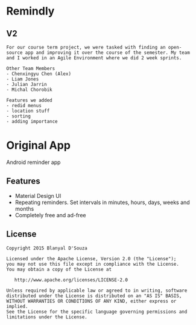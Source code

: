 # Remindly #

V2
-------
    For our course term project, we were tasked with finding an open-source app and improving it over the course of the semester. My team and I worked in an Agile Environment where we did 2 week sprints. 

    Other Team Members
    - Chenxingyu Chen (Alex)
    - Liam Jones
    - Julian Jarrin
    - Michal Chorobik

    Features we added
    - redid menus
    - location stuff
    - sorting
    - adding importance


# Original App #
Android reminder app

Features
-------

- Material Design UI
- Repeating reminders. Set intervals in minutes, hours, days, weeks and months
- Completely free and ad-free


License
-------

    Copyright 2015 Blanyal D'Souza

    Licensed under the Apache License, Version 2.0 (the "License");
    you may not use this file except in compliance with the License.
    You may obtain a copy of the License at

       http://www.apache.org/licenses/LICENSE-2.0

    Unless required by applicable law or agreed to in writing, software
    distributed under the License is distributed on an "AS IS" BASIS,
    WITHOUT WARRANTIES OR CONDITIONS OF ANY KIND, either express or implied.
    See the License for the specific language governing permissions and
    limitations under the License.
 
